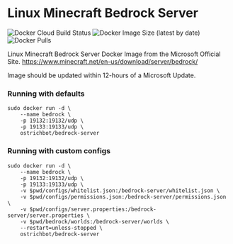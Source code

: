 # Linux Minecraft Bedrock Server
![Docker Cloud Build Status](https://img.shields.io/docker/cloud/build/ostrichbot/bedrock-server)
![Docker Image Size (latest by date)](https://img.shields.io/docker/image-size/ostrichbot/bedrock-server)
![Docker Pulls](https://img.shields.io/docker/pulls/ostrichbot/bedrock-server)

Linux Minecraft Bedrock Server Docker Image from the Microsoft Official Site.
https://www.minecraft.net/en-us/download/server/bedrock/

Image should be updated within 12-hours of a Microsoft Update.

### Running with defaults
```
sudo docker run -d \
	--name bedrock \
	-p 19132:19132/udp \
	-p 19133:19133/udp \
	ostrichbot/bedrock-server
```

### Running with custom configs
```
sudo docker run -d \
	--name bedrock \
	-p 19132:19132/udp \
	-p 19133:19133/udp \
	-v $pwd/configs/whitelist.json:/bedrock-server/whitelist.json \
	-v $pwd/configs/permissions.json:/bedrock-server/permissions.json \
	-v $pwd/configs/server.properties:/bedrock-server/server.properties \
	-v $pwd/bedrock/worlds:/bedrock-server/worlds \
	--restart=unless-stopped \
	ostrichbot/bedrock-server
```
